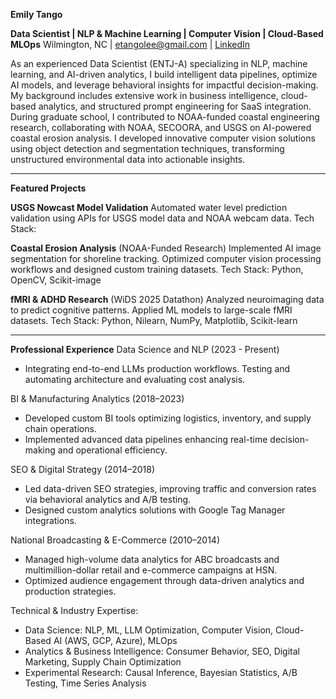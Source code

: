 **Emily Tango**

**Data Scientist | NLP & Machine Learning | Computer Vision | Cloud-Based MLOps**
Wilmington, NC | etangolee@gmail.com | [LinkedIn](https://www.linkedin.com/in/emtango/)

As an experienced Data Scientist (ENTJ-A) specializing in NLP, machine learning, and AI-driven analytics, I build intelligent data pipelines, optimize AI models, and leverage behavioral insights for impactful decision-making. My background includes extensive work in business intelligence, cloud-based analytics, and structured prompt engineering for SaaS integration. During graduate school, I contributed to NOAA-funded coastal engineering research, collaborating with NOAA, SECOORA, and USGS on AI-powered coastal erosion analysis. I developed innovative computer vision solutions using object detection and segmentation techniques, transforming unstructured environmental data into actionable insights.

---

**Featured Projects**

**USGS Nowcast Model Validation**
Automated water level prediction validation using APIs for USGS model data and NOAA webcam data. 
Tech Stack:

**Coastal Erosion Analysis** (NOAA-Funded Research)
Implemented AI image segmentation for shoreline tracking. Optimized computer vision processing workflows and designed custom training datasets.
Tech Stack: Python, OpenCV, Scikit-image

**fMRI & ADHD Research** (WiDS 2025 Datathon)
Analyzed neuroimaging data to predict cognitive patterns. Applied ML models to large-scale fMRI datasets.
Tech Stack: Python, Nilearn, NumPy, Matplotlib, Scikit-learn

---

**Professional Experience**
Data Science and NLP (2023 - Present)
- Integrating end-to-end LLMs production workflows. Testing and automating architecture and evaluating cost analysis.

BI & Manufacturing Analytics (2018–2023)
- Developed custom BI tools optimizing logistics, inventory, and supply chain operations.
- Implemented advanced data pipelines enhancing real-time decision-making and operational efficiency.

SEO & Digital Strategy (2014–2018)
- Led data-driven SEO strategies, improving traffic and conversion rates via behavioral analytics and A/B testing.
- Designed custom analytics solutions with Google Tag Manager integrations.

National Broadcasting & E-Commerce (2010–2014)
- Managed high-volume data analytics for ABC broadcasts and multimillion-dollar retail and e-commerce campaigns at HSN.
- Optimized audience engagement through data-driven analytics and production strategies.

Technical & Industry Expertise:
- Data Science: NLP, ML, LLM Optimization, Computer Vision, Cloud-Based AI (AWS, GCP, Azure), MLOps
- Analytics & Business Intelligence: Consumer Behavior, SEO, Digital Marketing, Supply Chain Optimization
- Experimental Research: Causal Inference, Bayesian Statistics, A/B Testing, Time Series Analysis


